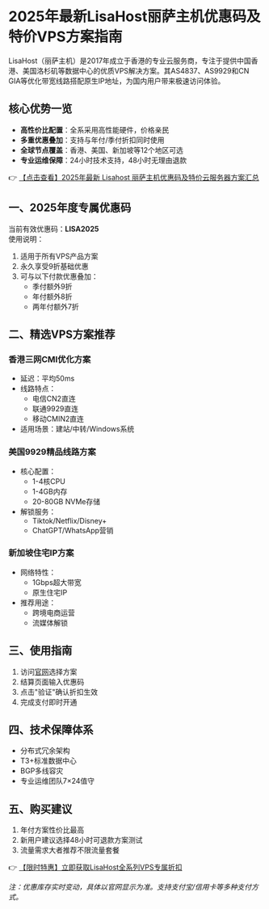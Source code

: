 # 2025年最新LisaHost丽萨主机优惠码及特价VPS方案指南

LisaHost（丽萨主机）是2017年成立于香港的专业云服务商，专注于提供中国香港、美国洛杉矶等数据中心的优质VPS解决方案。其AS4837、AS9929和CN GIA等优化带宽线路搭配原生IP地址，为国内用户带来极速访问体验。

## 核心优势一览
- **高性价比配置**：全系采用高性能硬件，价格亲民
- **多重优惠叠加**：支持与年付/季付折扣同时使用
- **全球节点覆盖**：香港、美国、新加坡等12个地区可选
- **专业运维保障**：24小时技术支持，48小时无理由退款

👉 [【点击查看】2025年最新 Lisahost 丽萨主机优惠码及特价云服务器方案汇总](https://bit.ly/lisazhuji)

## 一、2025年度专属优惠码
当前有效优惠码：**LISA2025**  
使用说明：
1. 适用于所有VPS产品方案
2. 永久享受9折基础优惠
3. 可与以下付款优惠叠加：
   - 季付额外9折
   - 年付额外8折
   - 两年付额外7折

## 二、精选VPS方案推荐

### 香港三网CMI优化方案
- 延迟：平均50ms
- 线路特点：
  - 电信CN2直连
  - 联通9929直连
  - 移动CMIN2直连
- 适用场景：建站/中转/Windows系统

### 美国9929精品线路方案
- 核心配置：
  - 1-4核CPU
  - 1-4GB内存
  - 20-80GB NVMe存储
- 解锁服务：
  - Tiktok/Netflix/Disney+
  - ChatGPT/WhatsApp营销

### 新加坡住宅IP方案
- 网络特性：
  - 1Gbps超大带宽
  - 原生住宅IP
- 推荐用途：
  - 跨境电商运营
  - 流媒体解锁

## 三、使用指南
1. 访问[官网](https://bit.ly/lisazhuji)选择方案
2. 结算页面输入优惠码
3. 点击"验证"确认折扣生效
4. 完成支付即时开通

## 四、技术保障体系
- 分布式冗余架构
- T3+标准数据中心
- BGP多线容灾
- 专业运维团队7×24值守

## 五、购买建议
1. 年付方案性价比最高
2. 新用户建议选择48小时可退款方案测试
3. 流量需求大者推荐不限流量套餐

👉 [【限时特惠】立即获取LisaHost全系列VPS专属折扣](https://bit.ly/lisazhuji)

*注：优惠库存实时变动，具体以官网显示为准。支持支付宝/信用卡等多种支付方式。*
